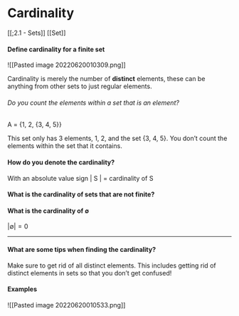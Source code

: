 # Cardinality 

[[;2.1 - Sets]]
[[Set]]

#### Define cardinality for a finite set 
![[Pasted image 20220620010309.png]]

Cardinality is merely the number of **distinct** elements, these can be anything from other sets to just regular elements. 

###### Do you count the elements within a set that is an element?
A = {1, 2, {3, 4, 5}}

This set only has 3 elements, 1, 2, and the set {3, 4, 5}. You don’t count the elements within the set that it contains. 


#### How do you denote the cardinality?
With an absolute value sign
| S | = cardinality of S

#### What is the cardinality of sets that are not finite? 

#### What is the cardinality of $\emptyset$

$|\emptyset| = 0$

--- 

#### What are some tips when finding the cardinality? 
Make sure to get rid of all distinct elements. 
This includes getting rid of distinct elements in sets so that you don’t get confused!
#### Examples

![[Pasted image 20220620010533.png]]

